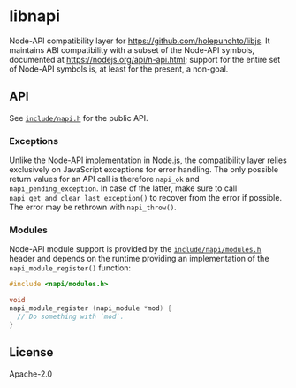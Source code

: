 # libnapi

Node-API compatibility layer for https://github.com/holepunchto/libjs. It maintains ABI compatibility with a subset of the Node-API symbols, documented at https://nodejs.org/api/n-api.html; support for the entire set of Node-API symbols is, at least for the present, a non-goal.

## API

See [`include/napi.h`](include/napi.h) for the public API.

### Exceptions

Unlike the Node-API implementation in Node.js, the compatibility layer relies exclusively on JavaScript exceptions for error handling. The only possible return values for an API call is therefore `napi_ok` and `napi_pending_exception`. In case of the latter, make sure to call `napi_get_and_clear_last_exception()` to recover from the error if possible. The error may be rethrown with `napi_throw()`.

### Modules

Node-API module support is provided by the [`include/napi/modules.h`](include/napi/modules.h) header and depends on the runtime providing an implementation of the `napi_module_register()` function:

```c
#include <napi/modules.h>

void
napi_module_register (napi_module *mod) {
  // Do something with `mod`.
}
```

## License

Apache-2.0
